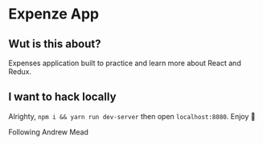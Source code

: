 # Expenze App 

## Wut is this about?
Expenses application built to practice
and learn more about React and Redux. 

## I want to hack locally

Alrighty, `npm i && yarn run dev-server` then open
`localhost:8080`. Enjoy :rocket: 

Following Andrew Mead 
